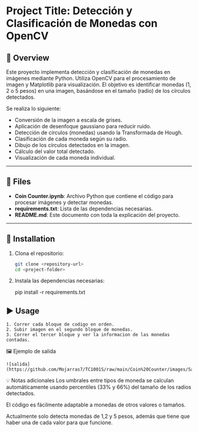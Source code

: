 # Project Title: Detección y Clasificación de Monedas con OpenCV

## 🧾 Overview

Este proyecto implementa detección y clasificación de monedas en imágenes mediante Python. Utiliza OpenCV para el procesamiento de imagen y Matplotlib para visualización. El objetivo es identificar monedas (1, 2 o 5 pesos) en una imagen, basándose en el tamaño (radio) de los círculos detectados.

Se realiza lo siguiente:
- Conversión de la imagen a escala de grises.
- Aplicación de desenfoque gaussiano para reducir ruido.
- Detección de círculos (monedas) usando la Transformada de Hough.
- Clasificación de cada moneda según su radio.
- Dibujo de los círculos detectados en la imagen.
- Cálculo del valor total detectado.
- Visualización de cada moneda individual.

---

## 📁 Files

- **Coin Counter.ipynb**: Archivo Python que contiene el código para procesar imágenes y detectar monedas.
- **requirements.txt**: Lista de las dependencias necesarias.
- **README.md**: Este documento con toda la explicación del proyecto.

---

## 🔧 Installation

1. Clona el repositorio:
   ```bash
   git clone <repository-url>
   cd <project-folder>

2. Instala las dependencias necesarias:

    pip install -r requirements.txt

## ▶️ Usage

    1. Correr cada bloque de codigo en orden.
    2. Subir imagen en el segundo bloque de monedas.
    3. Correr el tercer bloque y ver la informacion de las monedas contadas.

🖼️ Ejemplo de salida

    ![salida](https://github.com/Mojarras7/TC1001S/raw/main/Coin%20Counter/images/Salida.png)


💡 Notas adicionales
Los umbrales entre tipos de moneda se calculan automáticamente usando percentiles (33% y 66%) del tamaño de los radios detectados.

El código es fácilmente adaptable a monedas de otros valores o tamaños.

Actualmente solo detecta monedas de 1,2 y 5 pesos, además que tiene que haber una de cada valor para que funcione.

